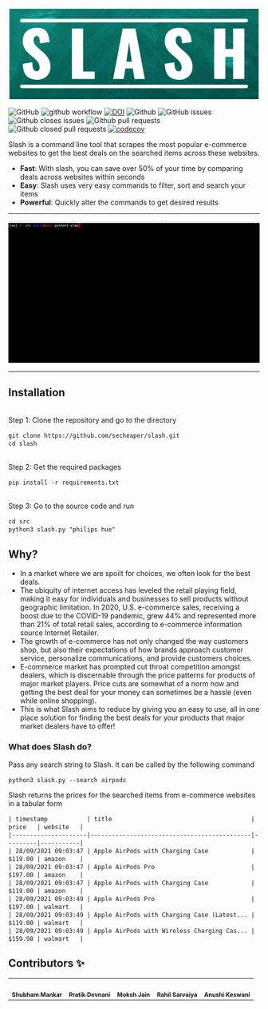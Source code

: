 <p align="center"><img width="500" src="./assets/slash.png"></p>

![GitHub](https://img.shields.io/github/license/secheaper/slash)
![github workflow](https://github.com/secheaper/cheaper/actions/workflows/python-app.yml/badge.svg) 
[![DOI](https://zenodo.org/badge/407550383.svg)](https://zenodo.org/badge/latestdoi/407550383)
![Github](https://img.shields.io/badge/language-python-red.svg)
![GitHub issues](https://img.shields.io/github/issues-raw/secheaper/slash)
![Github closes issues](https://img.shields.io/github/issues-closed-raw/secheaper/slash)
![Github pull requests](https://img.shields.io/github/issues-pr/secheaper/cheaper)
![Github closed pull requests](https://img.shields.io/github/issues-pr-closed/secheaper/cheaper)
[![codecov](https://codecov.io/gh/secheaper/slash/branch/main/graph/badge.svg?token=I2J7ICDDI9)](https://codecov.io/gh/secheaper/slash)

Slash is a command line tool that scrapes the most popular e-commerce websites to get the best deals on the searched items across these websites. 
- **Fast**: With slash, you can save over 50% of your time by comparing deals across websites within seconds
- **Easy**: Slash uses very easy commands to filter, sort and search your items
- **Powerful**: Quickly alter the commands to get desired results

---

<p align="center"><img width="700" src="./assets/demo.gif"></p>

---

Installation
---
<br/> Step 1: Clone the repository and go to the directory
```
git clone https://github.com/secheaper/slash.git
cd slash
```
<br/> Step 2: Get the required packages
```
pip install -r requirements.txt
```
<br/> Step 3: Go to the source code and run
```
cd src
python3 slash.py "philips hue"
```

Why?
---
- In a market where we are spoilt for choices, we often look for the best deals.  
- The ubiquity of internet access has leveled the retail playing field, making it easy for individuals and businesses to sell products without geographic limitation. In 2020, U.S. e-commerce sales, receiving a boost due to the COVID-19 pandemic, grew 44% and represented more than 21% of total retail sales, according to e-commerce information source Internet Retailer.
- The growth of e-commerce has not only changed the way customers shop, but also their expectations of how brands approach customer service, personalize communications, and provide customers choices.
- E-commerce market has prompted cut throat competition amongst dealers, which is discernable through the price patterns for products of major market players. Price cuts are somewhat of a norm now and getting the best deal for your money can sometimes be a hassle (even while online shopping).
- This is what Slash aims to reduce by giving you an easy to use, all in one place solution for finding the best deals for your products that major market dealers have to offer!

### What does Slash do?
Pass any search string to Slash. It can be called by the following command
<pre><code>python3 slash.py --search airpods</code></pre>

Slash returns the prices for the searched items from e-commerce websites in a tabular form

```
| timestamp           | title                                       | price   | website   |
|---------------------|---------------------------------------------|---------|-----------|
| 28/09/2021 09:03:47 | Apple AirPods with Charging Case            | $119.00 | amazon    |
| 28/09/2021 09:03:47 | Apple AirPods Pro                           | $197.00 | amazon    |
| 28/09/2021 09:03:47 | Apple AirPods with Charging Case            | $119.00 | amazon    |
| 28/09/2021 09:03:49 | Apple AirPods Pro                           | $197.00 | walmart   |
| 28/09/2021 09:03:49 | Apple AirPods with Charging Case (Latest... | $119.00 | walmart   |
| 28/09/2021 09:03:49 | Apple AirPods with Wireless Charging Cas... | $159.98 | walmart   |
```

## Contributors ✨

<table>
  <tr>
    <td align="center"><a href="http://www.shubhammankar.com/"><img src="https://avatars.githubusercontent.com/u/29366125?v=4" width="100px;" alt=""/><br /><sub><b>Shubham Mankar</b></sub></a></td>
    <td align="center"><a href="https://github.com/pratikdevnani"><img src="https://avatars.githubusercontent.com/u/43350493?v=4" width="100px;" alt=""/><br /><sub><b>Pratik Devnani</b></sub></a><br /></td>
    <td align="center"><a href="https://github.com/moksh98"><img src="https://avatars.githubusercontent.com/u/29693765?v=4" width="100px;" alt=""/><br /><sub><b>Moksh Jain</b></sub></a><br /></td>
    <td align="center"><a href="https://rahilsarvaiya.tech/"><img src="https://avatars0.githubusercontent.com/u/32304956?v=4" width="100px;" alt=""/><br /><sub><b>Rahil Sarvaiya</b></sub></a><br /></td>
    <td align="center"><a href="https://github.com/annie0467"><img src="https://avatars.githubusercontent.com/u/17164255?v=4" width="100px;" alt=""/><br /><sub><b>Anushi Keswani</b></sub></a><br /></td>
  </tr>
</table>
